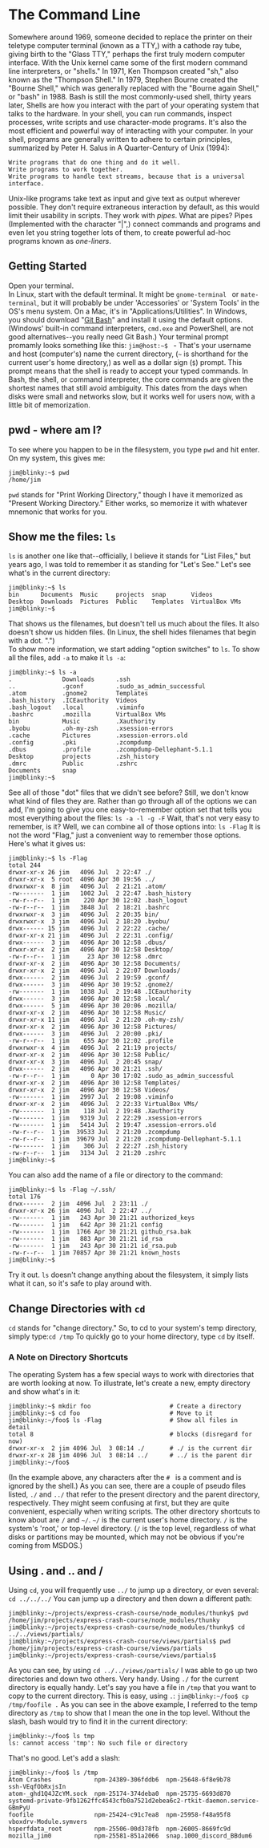 # The Command Line
Somewhere around 1969, someone decided to replace the printer on their teletype computer terminal (known as a TTY,) with a cathode ray tube, giving birth to the "Glass TTY," perhaps the first truly modern computer interface.
With the Unix kernel came some of the first modern command line interpreters, or "shells." In 1971, Ken Thompson created "sh," also known as the "Thompson Shell."
In 1979, Stephen Bourne created the "Bourne Shell," which was generally replaced with the "Bourne again Shell," or "bash" in 1988.  Bash is still the most commonly-used shell, thirty years later,
Shells are how you interact with the part of your operating system that talks to the hardware.  In your shell, you can run commands, inspect processes, write scripts and use character-mode programs.
It's also the most efficient and powerful way of interacting with your computer.
In your shell, programs are generally written to adhere to certain principles, summarized by Peter H. Salus in A Quarter-Century of Unix (1994):

    Write programs that do one thing and do it well.
    Write programs to work together.
    Write programs to handle text streams, because that is a universal interface.

Unix-like programs take text as input and give text as output wherever possible.  They don't require extraneous interaction by default, as this would limit their usability in scripts.
They work with *pipes*. What are pipes? Pipes (Implemented with the character "|",) connect commands and programs and even let you string together lots of them, to create powerful ad-hoc programs known as *one-liners*.
## Getting Started
Open your terminal.  
In Linux, start with the default terminal.  It might be `gnome-terminal ` or `mate-terminal`, but it will probably be under 'Accessories' or 'System Tools' in the OS's menu system.
On a Mac, it's in "Applications/Utilities".
In Windows, you should download "[Git Bash](https://git-scm.com/download/win)" and install it using the default options. (Windows' built-in command interpreters, `cmd.exe` and PowerShell, are not good alternatives--you really need Git Bash.)
Your terminal prompt promamly looks something like this:
`jim@host:~$ ` - That's your username and host (computer's) name the current directory, (`~` is shorthand for the current user's home directory,) as well as a dollar sign (`$`) prompt. This prompt means that the shell is ready to accept your typed commands.
In Bash, the shell, or command interpreter, the core commands are given the shortest names that still avoid ambiguity.  This dates from the days when disks were small and networks slow, but it works well for users now, with a little bit of memorization.
## pwd - where am I?
To see where you happen to be in the filesystem, you type `pwd` and hit enter.  On my system, this gives me:
```
jim@blinky:~$ pwd
/home/jim
```  
`pwd` stands for "Print Working Directory," though I have it memorized as "Present Working Directory."  Either works, so memorize it with whatever mnemonic that works for you.
## Show me the files: `ls`
`ls` is another one like that--officially, I believe it stands for "List Files," but years ago, I was told to remember it as standing for "Let's See."   Let's see what's in the current directory:
```
jim@blinky:~$ ls
bin      Documents  Music     projects  snap       Videos
Desktop  Downloads  Pictures  Public    Templates  VirtualBox VMs
jim@blinky:~$
```
That shows us the filenames, but doesn't tell us much about the files.  It also doesn't show us hidden files. (In Linux, the shell hides filenames that begin with a dot. ".")  
To show more information, we start adding "option switches" to `ls`.  To show all the files, add `-a` to make it `ls -a`:
```
jim@blinky:~$ ls -a
.              Downloads      .ssh
..             .gconf         .sudo_as_admin_successful
.atom          .gnome2        Templates
.bash_history  .ICEauthority  Videos
.bash_logout   .local         .viminfo
.bashrc        .mozilla       VirtualBox VMs
bin            Music          .Xauthority
.byobu         .oh-my-zsh     .xsession-errors
.cache         Pictures       .xsession-errors.old
.config        .pki           .zcompdump
.dbus          .profile       .zcompdump-Dellephant-5.1.1
Desktop        projects       .zsh_history
.dmrc          Public         .zshrc
Documents      snap
jim@blinky:~$
```
See all of those "dot" files that  we didn't see before?  Still, we don't know what kind of files they are.  Rather than go through all of the options we can add, I'm going to give you one easy-to-remember option set that tells you most everything about the files:
`ls -a -l -g -F`
Wait, that's not very easy to remember, is it?  Well, we can combine all of those options into:
`ls -Flag`
It is not the word "Flag," just a convenient way to remember those options.  Here's what it gives us:
```
jim@blinky:~$ ls -Flag
total 244
drwxr-xr-x 26 jim   4096 Jul  2 22:47 ./
drwxr-xr-x  5 root  4096 Apr 30 19:56 ../
drwxrwxr-x  8 jim   4096 Jul  2 21:21 .atom/
-rw-------  1 jim   1002 Jul  2 22:47 .bash_history
-rw-r--r--  1 jim    220 Apr 30 12:02 .bash_logout
-rw-r--r--  1 jim   3848 Jul  2 18:21 .bashrc
drwxrwxr-x  3 jim   4096 Jul  2 20:35 bin/
drwxrwxr-x  3 jim   4096 Jul  2 18:20 .byobu/
drwx------ 15 jim   4096 Jul  2 22:22 .cache/
drwxr-xr-x 21 jim   4096 Jul  2 22:31 .config/
drwx------  3 jim   4096 Apr 30 12:58 .dbus/
drwxr-xr-x  2 jim   4096 Apr 30 12:58 Desktop/
-rw-r--r--  1 jim     23 Apr 30 12:58 .dmrc
drwxr-xr-x  2 jim   4096 Apr 30 12:58 Documents/
drwxr-xr-x  2 jim   4096 Jul  2 22:07 Downloads/
drwx------  2 jim   4096 Jul  2 19:59 .gconf/
drwx------  3 jim   4096 Apr 30 19:52 .gnome2/
-rw-------  1 jim   1038 Jul  2 19:48 .ICEauthority
drwx------  3 jim   4096 Apr 30 12:58 .local/
drwx------  5 jim   4096 Apr 30 20:06 .mozilla/
drwxr-xr-x  2 jim   4096 Apr 30 12:58 Music/
drwxr-xr-x 11 jim   4096 Jul  2 21:20 .oh-my-zsh/
drwxr-xr-x  2 jim   4096 Apr 30 12:58 Pictures/
drwx------  3 jim   4096 Jul  2 20:00 .pki/
-rw-r--r--  1 jim    655 Apr 30 12:02 .profile
drwxrwxr-x  4 jim   4096 Jul  2 21:19 projects/
drwxr-xr-x  2 jim   4096 Apr 30 12:58 Public/
drwxr-xr-x  3 jim   4096 Jul  2 20:45 snap/
drwx------  2 jim   4096 Apr 30 21:21 .ssh/
-rw-r--r--  1 jim      0 Apr 30 17:02 .sudo_as_admin_successful
drwxr-xr-x  2 jim   4096 Apr 30 12:58 Templates/
drwxr-xr-x  2 jim   4096 Apr 30 12:58 Videos/
-rw-------  1 jim   2997 Jul  2 19:08 .viminfo
drwxr-xr-x  2 jim   4096 Jul  2 22:33 VirtualBox VMs/
-rw-------  1 jim    118 Jul  2 19:48 .Xauthority
-rw-------  1 jim   9319 Jul  2 22:29 .xsession-errors
-rw-------  1 jim   5414 Jul  2 19:47 .xsession-errors.old
-rw-r--r--  1 jim  39533 Jul  2 21:20 .zcompdump
-rw-r--r--  1 jim  39679 Jul  2 21:20 .zcompdump-Dellephant-5.1.1
-rw-------  1 jim    306 Jul  2 22:27 .zsh_history
-rw-r--r--  1 jim   3134 Jul  2 21:20 .zshrc
jim@blinky:~$
```
You can also add the name of a file or directory to the command:
```
jim@blinky:~$ ls -Flag ~/.ssh/
total 176
drwx------  2 jim  4096 Jul  2 23:11 ./
drwxr-xr-x 26 jim  4096 Jul  2 22:47 ../
-rw-------  1 jim   243 Apr 30 21:21 authorized_keys
-rw-------  1 jim   642 Apr 30 21:21 config
-rw-------  1 jim  1766 Apr 30 21:21 github_rsa.bak
-rw-------  1 jim   883 Apr 30 21:21 id_rsa
-rw-------  1 jim   243 Apr 30 21:21 id_rsa.pub
-rw-r--r--  1 jim 70857 Apr 30 21:21 known_hosts
jim@blinky:~$
```
Try it out.  `ls` doesn't change anything about the filesystem, it simply lists what it can, so it's safe to play around with.
## Change Directories with `cd`
`cd` stands for "change directory."  So, to cd to your system's temp directory, simply type:`cd /tmp`
To quickly go to your home directory, type `cd` by itself.
  ### A Note on Directory Shortcuts
  The operating System has a few special ways to work with directories that are worth looking at now.  To illustrate, let's create a new, empty directory and show what's in it:
  ```
  jim@blinky:~$ mkdir foo                      # Create a directory
  jim@blinky:~$ cd foo                         # Move to it
  jim@blinky:~/foo$ ls -Flag                   # Show all files in detail
  total 8                                      # blocks (disregard for now)
  drwxr-xr-x  2 jim 4096 Jul  3 08:14 ./       # ./ is the current dir
  drwxr-xr-x 28 jim 4096 Jul  3 08:14 ../      # ../ is the parent dir
  jim@blinky:~/foo$
  ```
  (In the example above, any characters after the `# ` is a comment and is ignored by the shell.)
  As you can see, there are a couple of pseudo files listed, `./` and `../` that refer to the present directory and the parent directory, respectively. They might seem confusing at first, but they are quite convenient, especially when writing scripts.
  The other directory shortcuts to know about are `/` and `~/`.
  `~/` is the current user's home directory.
  `/` is the system's 'root,' or top-level directory. (`/` is the top level, regardless of what disks or partitions may be mounted, which may not be obvious if you're coming from MSDOS.)
## Using . and .. and /
Using `cd`, you will frequently use `../` to jump up a directory, or even several: ` cd ../../../`
You can jump up a directory and then down a different path:
```
jim@blinky:~/projects/express-crash-course/node_modules/thunky$ pwd
/home/jim/projects/express-crash-course/node_modules/thunky
jim@blinky:~/projects/express-crash-course/node_modules/thunky$ cd ../../views/partials/
jim@blinky:~/projects/express-crash-course/views/partials$ pwd
/home/jim/projects/express-crash-course/views/partials
jim@blinky:~/projects/express-crash-course/views/partials$
```
As you can see, by using `cd ../../views/partials/` I was able to go up two directories and down two others.  Very handy.
Using `./` for the current directory is equally handy.  Let's say you have a file in `/tmp` that you want to copy to the current directory.  This is easy, using `.`:
`jim@blinky:~/foo$ cp /tmp/foofile .`
As you can see in the above example, I referred to the temp directory as `/tmp` to show that I mean the one in the top level.  Without the slash, bash would try to find it in the current directory:
```
jim@blinky:~/foo$ ls tmp
ls: cannot access 'tmp': No such file or directory
```
That's no good.  Let's add a slash:
```
jim@blinky:~/foo$ ls /tmp
Atom Crashes            npm-24389-306fddb6  npm-25648-6f8e9b78        ssh-VEqfObRxjsIn
atom-_ghd1Q4JZcYM.sock  npm-25174-374deba0  npm-25735-6693d870        systemd-private-9fb1262ffc4543cfb0a7521d2ebea6c2-rtkit-daemon.service-GBmPyU
foofile                 npm-25424-c91c7ea8  npm-25958-f48a95f8        vboxdrv-Module.symvers
hsperfdata_root         npm-25506-00d378fb  npm-26005-8669fc9d
mozilla_jim0            npm-25581-851a2066  snap.1000_discord_BBdum6
```
